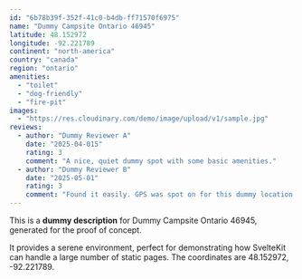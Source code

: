 ```yaml
---
id: "6b78b39f-352f-41c0-b4db-ff71570f6975"
name: "Dummy Campsite Ontario 46945"
latitude: 48.152972
longitude: -92.221789
continent: "north-america"
country: "canada"
region: "ontario"
amenities:
  - "toilet"
  - "dog-friendly"
  - "fire-pit"
images:
  - "https://res.cloudinary.com/demo/image/upload/v1/sample.jpg"
reviews:
  - author: "Dummy Reviewer A"
    date: "2025-04-015"
    rating: 3
    comment: "A nice, quiet dummy spot with some basic amenities."
  - author: "Dummy Reviewer B"
    date: "2025-05-01"
    rating: 3
    comment: "Found it easily. GPS was spot on for this dummy location."
---
```


This is a **dummy description** for Dummy Campsite Ontario 46945, generated for the proof of concept.

It provides a serene environment, perfect for demonstrating how SvelteKit can handle a large number of static pages. The coordinates are 48.152972, -92.221789.
